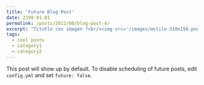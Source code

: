```yaml
---
title: 'Future Blog Post'
date: 2199-01-01
permalink: /posts/2012/08/blog-post-4/
excerpt: "Titutlo con imagen ?<br/><img src='/images/mstile-310x150.png'>"
tags:
  - cool posts
  - category1
  - category2
---
```


This post will show up by default. To disable scheduling of future posts, edit `config.yml` and set `future: false`. 

